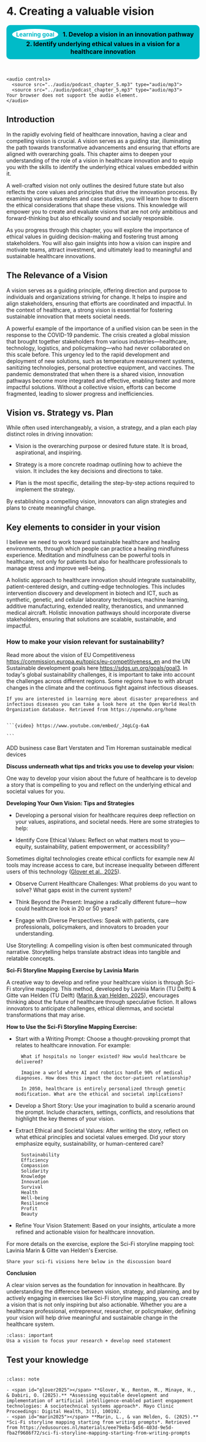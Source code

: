 # 4. Creating a valuable vision

<center>
  <div style="padding: 10px; background-color: #00BBC8; border-radius: 10px; display: inline-block; font-weight: bold; font-size: 16px; color: #000; position: relative;">
    <span style="background-color: white; color: #00BBC8; border-radius: 50%; padding: 5px 10px; font-size: 15px; font-weight: bold; margin-right: 8px; display: inline-block;">Learning goal</span>
    1. Develop a vision in an innovation pathway
    2. Identify underlying ethical values in a vision for a healthcare innovation
  </div>
</center>
<br>

```{admonition} This is an experimental podcast developed by Google's NotebookLM based on this chapter. This is an AI tool in development and needs to be used with caution.

<audio controls>
  <source src="../audio/podcast_chapter_5.mp3" type="audio/mp3">
  <source src="../audio/podcast_chapter_5.mp3" type="audio/mp3">
Your browser does not support the audio element.
</audio>
````

## Introduction

In the rapidly evolving field of healthcare innovation, having a clear and compelling vision is crucial. A vision serves as a guiding star, illuminating the path towards transformative advancements and ensuring that efforts are aligned with overarching goals. This chapter aims to deepen your understanding of the role of a vision in healthcare innovation and to equip you with the skills to identify the underlying ethical values embedded within it.

A well-crafted vision not only outlines the desired future state but also reflects the core values and principles that drive the innovation process. By examining various examples and case studies, you will learn how to discern the ethical considerations that shape these visions. This knowledge will empower you to create and evaluate visions that are not only ambitious and forward-thinking but also ethically sound and socially responsible.

As you progress through this chapter, you will explore the importance of ethical values in guiding decision-making and fostering trust among stakeholders. You will also gain insights into how a vision can inspire and motivate teams, attract investment, and ultimately lead to meaningful and sustainable healthcare innovations.

## The Relevance of a Vision

A vision serves as a guiding principle, offering direction and purpose to individuals and organizations striving for change. It helps to inspire and align stakeholders, ensuring that efforts are coordinated and impactful. In the context of healthcare, a strong vision is essential for fostering sustainable innovation that meets societal needs.

A powerful example of the importance of a unified vision can be seen in the response to the COVID-19 pandemic. The crisis created a global mission that brought together stakeholders from various industries—healthcare, technology, logistics, and policymaking—who had never collaborated on this scale before. This urgency led to the rapid development and deployment of new solutions, such as temperature measurement systems, sanitizing technologies, personal protective equipment, and vaccines. The pandemic demonstrated that when there is a shared vision, innovation pathways become more integrated and effective, enabling faster and more impactful solutions. Without a collective vision, efforts can become fragmented, leading to slower progress and inefficiencies.

## Vision vs. Strategy vs. Plan

While often used interchangeably, a vision, a strategy, and a plan each play distinct roles in driving innovation:

* Vision is the overarching purpose or desired future state. It is broad, aspirational, and inspiring.

* Strategy is a more concrete roadmap outlining how to achieve the vision. It includes the key decisions and directions to take.

* Plan is the most specific, detailing the step-by-step actions required to implement the strategy.

By establishing a compelling vision, innovators can align strategies and plans to create meaningful change.

## Key elements to consider in your vision

I believe we need to work toward sustainable healthcare and healing environments, through which people can practice a healing mindfulness experience. Meditation and mindfulness can be powerful tools in healthcare, not only for patients but also for healthcare professionals to manage stress and improve well-being.

A holistic approach to healthcare innovation should integrate sustainability, patient-centered design, and cutting-edge technologies. This includes intervention discovery and development in biotech and ICT, such as synthetic, genetic, and cellular laboratory techniques, machine learning, additive manufacturing, extended reality, theranostics, and unmanned medical aircraft. Holistic innovation pathways should incorporate diverse stakeholders, ensuring that solutions are scalable, sustainable, and impactful.

### How to make your vision relevant for sustainability?
Read more about the vision of EU Competitiveness https://commission.europa.eu/topics/eu-competitiveness_en and the UN Sustainable development goals here https://sdgs.un.org/goals/goal3. In today's global sustainability challenges, it is important to take into account the challenges across different  regions. Some regions have to with abrupt changes in the climate and the continuous fight against infectious diseases.

````{admonition} Disaster preparedness and infectious diseases
If you are interested in learning more about disaster preparedness and infectious diseases you can take a look here at the Open World Health Organization database. Retrieved from https://openwho.org/home
````




````{admonition} Watch this video on Dr. Sascha Verbruggen's vision on sustainable health innovation. How would you lik to incorporate sustainability in your vision?

```{video} https://www.youtube.com/embed/_J4gLCg-6aA

```
````



ADD business case Bart Verstaten and Tim Horeman sustainable medical devices

**Discuss underneath what tips and tricks you use to develop your vision:** 

<script src=https://utteranc.es/client.js
        repo="pietervandekerckhove/handbook-innovating-health"
        issue-term="vision discussion"
        theme="github-light"
        crossorigin="anonymous"
        async>
</script>


One way to develop your vision about the future of healthcare is to develop a story that is compelling to you and reflect on the underlying ethical and societal values for you.

**Developing Your Own Vision: Tips and Strategies**

* Developing a personal vision for healthcare requires deep reflection on your values, aspirations, and societal needs. Here are some strategies to help:

* Identify Core Ethical Values: Reflect on what matters most to you—equity, sustainability, patient empowerment, or accessibility?

Sometimes digital technologies create ethical conflicts for example new AI tools may increase access to care, but increase inequality between different users of this technology ([Glover et al., 2025](#glover2025)).

* Observe Current Healthcare Challenges: What problems do you want to solve? What gaps exist in the current system?

* Think Beyond the Present: Imagine a radically different future—how could healthcare look in 20 or 50 years?

* Engage with Diverse Perspectives: Speak with patients, care professionals, policymakers, and innovators to broaden your understanding.

Use Storytelling: A compelling vision is often best communicated through narrative. Storytelling helps translate abstract ideas into tangible and relatable concepts.

**Sci-Fi Storyline Mapping Exercise by Lavinia Marin**

A creative way to develop and refine your healthcare vision is through Sci-Fi storyline mapping. This method, developed by Lavinia Marin (TU Delft) & Gitte van Helden (TU Delft) ([Marin & van Helden, 2025](#marin2025)), encourages thinking about the future of healthcare through speculative fiction. It allows innovators to anticipate challenges, ethical dilemmas, and societal transformations that may arise.

**How to Use the Sci-Fi Storyline Mapping Exercise:**

* Start with a Writing Prompt: Choose a thought-provoking prompt that relates to healthcare innovation. For example:

        What if hospitals no longer existed? How would healthcare be delivered?

        Imagine a world where AI and robotics handle 90% of medical diagnoses. How does this impact the doctor-patient relationship?

        In 2050, healthcare is entirely personalized through genetic modification. What are the ethical and societal implications?

* Develop a Short Story: Use your imagination to build a scenario around the prompt. Include characters, settings, conflicts, and resolutions that highlight the key themes of your vision.

* Extract Ethical and Societal Values: After writing the story, reflect on what ethical principles and societal values emerged. Did your story emphasize equity, sustainability, or human-centered care?

        Sustainability
        Efficiency
        Compassion
        Solidarity
        Knowledge
        Innovation
        Survival 
        Health
        Well-being
        Resilience 
        Profit
        Beauty 


* Refine Your Vision Statement: Based on your insights, articulate a more refined and actionable vision for healthcare innovation.

For more details on the exercise, explore the Sci-Fi storyline mapping tool: Lavinia Marin & Gitte van Helden's Exercise.

````{admonition} Sci-fi vision exercise
Share your sci-fi visions here below in the discussion board
````


<script src=https://utteranc.es/client.js
        repo="pietervandekerckhove/handbook-innovating-health"
        issue-term="sci-fi exercise vision"
        theme="github-light"
        crossorigin="anonymous"
        async>
</script>

**Conclusion**

A clear vision serves as the foundation for innovation in healthcare. By understanding the difference between vision, strategy, and planning, and by actively engaging in exercises like Sci-Fi storyline mapping, you can create a vision that is not only inspiring but also actionable. Whether you are a healthcare professional, entrepreneur, researcher, or policymaker, defining your vision will help drive meaningful and sustainable change in the healthcare system.

```{admonition} Team Project assignment (see project chapter 9)
:class: important 
Usa a vision to focus your research + develop need statement 
```

## Test your knowledge
```{h5p} https://tudelft.h5p.com/content/1292586813167449847/embed
```

```{admonition} Bibliography
:class: note 

- <span id="glover2025"></span> **Glover, W., Renton, M., Minaye, H., & Dabiri, O. (2025).** *Assessing equitable development and implementation of artificial intelligence-enabled patient engagement technologies: A sociotechnical systems approach*. Mayo Clinic Proceedings: Digital Health, 3(1), 100192.
- <span id="marin2025"></span> **Marin, L., & van Helden, G. (2025).** *Sci-Fi storyline mapping starting from writing prompts*. Retrieved from https://edusources.nl/materials/eee79e8a-5456-403d-9e5d-fba2f9686f72/sci-fi-storyline-mapping-starting-from-writing-prompts

